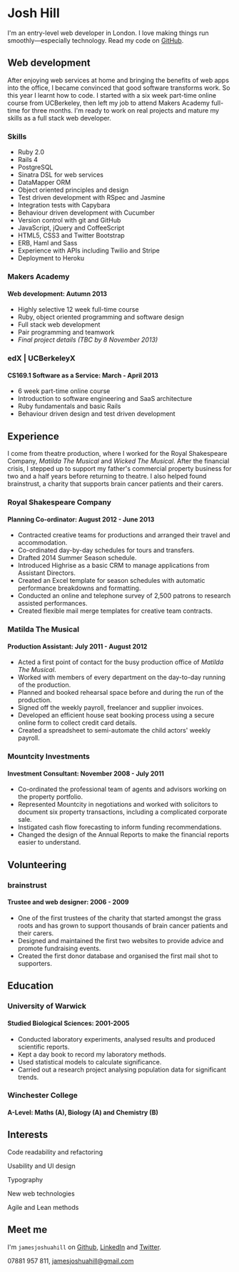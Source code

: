 Josh Hill
=========

I'm an entry-level web developer in London.
I love making things run smoothly&mdash;especially technology.
Read my code on [GitHub].

Web development
---------------

After enjoying web services at home and bringing the benefits of web apps into the office,
I became convinced that good software transforms work. So this year I learnt how to code.
I started with a six week part-time online course from UCBerkeley,
then left my job to attend Makers Academy full-time for three months.
I'm ready to work on real projects and mature my skills as a full stack web developer.

### Skills

  - Ruby 2.0
  - Rails 4
  - PostgreSQL
  - Sinatra DSL for web services
  - DataMapper ORM
  - Object­ oriented principles and design
  - Test­ driven development with RSpec and Jasmine
  - Integration tests with Capybara
  - Behaviour driven development with Cucumber
  - Version control with git and GitHub
  - JavaScript, jQuery and CoffeeScript
  - HTML5, CSS3 and Twitter Bootstrap
  - ERB, Haml and Sass
  - Experience with APIs including Twilio and Stripe
  - Deployment to Heroku

### Makers Academy
#### Web development: Autumn 2013

  - Highly selective 12 week full-time course
  - Ruby, object oriented programming and software design
  - Full stack web development
  - Pair programming and teamwork
  - _Final project details (TBC by 8 November 2013)_

### edX | UCBerkeleyX
#### CS169.1 Software as a Service: March - April 2013

  - 6 week part-time online course
  - Introduction to software engineering and SaaS architecture
  - Ruby fundamentals and basic Rails
  - Behaviour driven design and test driven development

Experience
----------

I come from theatre production, where I worked for the Royal Shakespeare Company,
_Matilda The Musical_ and _Wicked The Musical_. After the financial crisis,
I stepped up to support my father's commercial property business for two and a half years
before returning to theatre. I also helped found brainstrust, a charity that supports
brain cancer patients and their carers.

### Royal Shakespeare Company
#### Planning Co-ordinator: August 2012 - June 2013

- Contracted creative teams for productions and arranged their travel and accommodation.
- Co-ordinated day-by-day schedules for tours and transfers.
- Drafted 2014 Summer Season schedule.
- Introduced Highrise as a basic CRM to manage applications from Assistant Directors.
- Created an Excel template for season schedules with automatic performance breakdowns and formatting.
- Conducted an online and telephone survey of 2,500 patrons to research assisted performances.
- Created flexible mail merge templates for creative team contracts.

### Matilda The Musical
#### Production Assistant: July 2011 - August 2012

  - Acted a first point of contact for the busy production office of _Matilda The Musical_.
  - Worked with members of every department on the day-to-day running of the production.
  - Planned and booked rehearsal space before and during the run of the production.
  - Signed off the weekly payroll, freelancer and supplier invoices.
  - Developed an efficient house seat booking process using a secure online form to collect credit card details.
  - Created a spreadsheet to semi-automate the child actors' weekly payroll.

### Mountcity Investments
#### Investment Consultant: November 2008 - July 2011

  - Co-ordinated the professional team of agents and advisors working on the property portfolio.
  - Represented Mountcity in negotiations and worked with solicitors to document six property transactions,
including a complicated corporate sale.
  - Instigated cash flow forecasting to inform funding recommendations.
  - Changed the design of the Annual Reports to make the financial reports easier to understand.

Volunteering
------------

### brainstrust
#### Trustee and web designer: 2006 - 2009

  - One of the first trustees of the charity that started amongst the grass roots and has grown to support thousands of brain cancer patients and their carers.
  - Designed and maintained the first two websites to provide advice and promote fundraising events.
  - Created the first donor database and organised the first mail shot to supporters.

Education
---------

### University of Warwick
#### Studied Biological Sciences: 2001-2005

  - Conducted laboratory experiments, analysed results and produced scientific reports.
  - Kept a day book to record my laboratory methods.
  - Used statistical models to calculate significance.
  - Carried out a research project analysing population data for significant trends.

### Winchester College
#### A-Level: Maths (A), Biology (A) and Chemistry (B)

Interests
---------

Code readability and refactoring

Usability and UI design

Typography

New web technologies

Agile and Lean methods

Meet me
-------
I'm `jamesjoshuahill` on [Github], [LinkedIn] and [Twitter].

07881 957 811,
[jamesjoshuahill@gmail.com]

  [jamesjoshuahill@gmail.com]: mailto:jamesjoshuahill@gmail.com
  [GitHub]: https://github.com/jamesjoshuahill
  [LinkedIn]: http://linkedin.com/in/jamesjoshuahill
  [Twitter]: http://twitter.com/jamesjoshuahill
  [Tumblr]: http://jamesjoshuahill.tumblr.com
